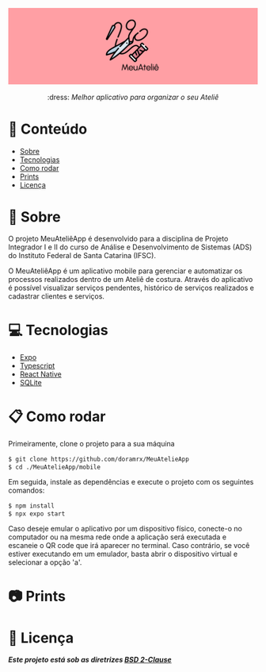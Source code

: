 <p align="center">
 <img src="https://github.com/doramrx/MeuAtelieApp/blob/main/.github/banner.png"/>
</p>


<p align="center"> 
 :dress: <i>Melhor aplicativo para organizar o seu Ateliê</i>
</p>

# :pushpin: Conteúdo

* [Sobre](#Sobre)
* [Tecnologias](#Tecnologias)
* [Como rodar](#Como_rodar)
* [Prints](#Prints)
* [Licença](#Licenca)

<a name="Sobre"></a>
# :womans_clothes: Sobre

O projeto MeuAteliêApp é desenvolvido para a disciplina de Projeto Integrador I e II do curso de Análise e Desenvolvimento de Sistemas (ADS) do Instituto Federal de Santa Catarina (IFSC).

O MeuAteliêApp é um aplicativo mobile para gerenciar e automatizar os processos realizados dentro de um Ateliê de costura. Através do aplicativo é possível visualizar serviços pendentes, histórico de serviços realizados e cadastrar clientes e serviços.

<a name="Tecnologias"></a>
# :computer: Tecnologias

* [Expo](https://expo.dev/)
* [Typescript](https://www.typescriptlang.org/)
* [React Native](https://reactnative.dev/)
* [SQLite](https://sqlite.org/index.html)

<a name="Como_rodar"></a>
# :clipboard: Como rodar
Primeiramente, clone o projeto para a sua máquina
```shell
$ git clone https://github.com/doramrx/MeuAtelieApp
$ cd ./MeuAtelieApp/mobile
```
Em seguida, instale as dependências e execute o projeto com os seguintes comandos:
```shell
$ npm install
$ npx expo start
```
Caso deseje emular o aplicativo por um dispositivo físico, conecte-o no computador ou na mesma rede onde a aplicação será executada e escaneie o QR code que irá aparecer no terminal. Caso contrário, se você estiver executando em um emulador, basta abrir o dispositivo virtual e selecionar a opção 'a'.

<a name="Prints"></a>
# :camera: Prints

<a name="Licenca"></a>
# :page_facing_up: Licença
**_Este projeto está sob as diretrizes [BSD 2-Clause](https://github.com/doramrx/MeuAtelieApp/blob/main/LICENSE)_**

